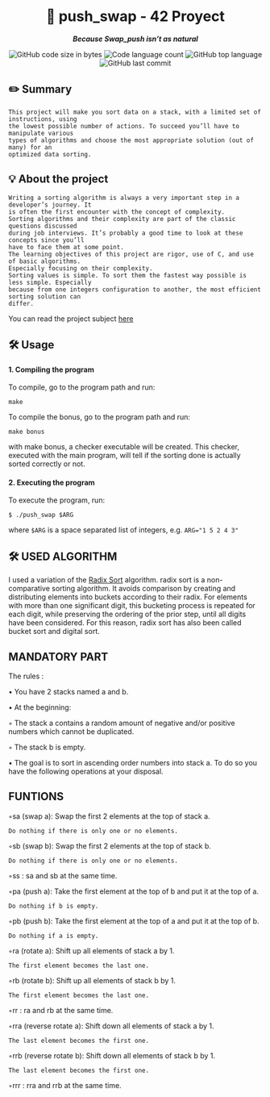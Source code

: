 <h1 align="center">
📖 push_swap - 42 Proyect
</h1>

<p align="center">
	<b><i>Because Swap_push isn’t as natural</i></b><br>
</p>

<p align="center">
	<img alt="GitHub code size in bytes" src="https://img.shields.io/github/languages/code-size/Falitomal/push_swap?color=lightblue" />
	<img alt="Code language count" src="https://img.shields.io/github/languages/count/Falitomal/push_swap?color=yellow" />
	<img alt="GitHub top language" src="https://img.shields.io/github/languages/top/Falitomal/push_swap?color=blue" />
	<img alt="GitHub last commit" src="https://img.shields.io/github/last-commit/Falitomal/push_swap?color=green" />
</p>

## ✏️ Summary
```
This project will make you sort data on a stack, with a limited set of instructions, using
the lowest possible number of actions. To succeed you’ll have to manipulate various
types of algorithms and choose the most appropriate solution (out of many) for an
optimized data sorting.
```
## 💡 About the project

```
Writing a sorting algorithm is always a very important step in a developer’s journey. It
is often the first encounter with the concept of complexity.
Sorting algorithms and their complexity are part of the classic questions discussed
during job interviews. It’s probably a good time to look at these concepts since you’ll
have to face them at some point.
The learning objectives of this project are rigor, use of C, and use of basic algorithms.
Especially focusing on their complexity.
Sorting values is simple. To sort them the fastest way possible is less simple. Especially
because from one integers configuration to another, the most efficient sorting solution can
differ.
```
You can read the project subject [here]((https://github.com/Falitomal/Push_Swap/blob/main/Push_swap.pdf))


## 🛠️ Usage

#### 1. Compiling the program

To compile, go to the program path and run:

```
make
``` 
To compile the bonus, go to the program path and run:

```
make bonus
``` 
with make bonus, a checker executable will be created. This checker, executed with the main program, will tell if the sorting done is actually sorted correctly or not.

#### 2. Executing the program

To execute the program, run:
```
$ ./push_swap $ARG
```
where ```$ARG``` is a space separated list of integers, e.g. ```ARG="1 5 2 4 3"```


## 🛠️ USED ALGORITHM

I used a variation of the [Radix Sort](https://en.wikipedia.org/wiki/Radix_sort) algorithm. radix sort is a non-comparative sorting algorithm. It avoids comparison by creating and distributing elements into buckets according to their radix. For elements with more than one significant digit, this bucketing process is repeated for each digit, while preserving the ordering of the prior step, until all digits have been considered. For this reason, radix sort has also been called bucket sort and digital sort.


## MANDATORY PART
The rules :

• You have 2 stacks named a and b.

• At the beginning:

◦ The stack a contains a random amount of negative and/or positive numbers which cannot be duplicated.

◦ The stack b is empty.

• The goal is to sort in ascending order numbers into stack a. To do so you have the following operations at your disposal.

## FUNTIONS
◦sa (swap a): Swap the first 2 elements at the top of stack a.
 
 	Do nothing if there is only one or no elements.
 
◦sb (swap b): Swap the first 2 elements at the top of stack b.

  	Do nothing if there is only one or no elements.
  
◦ss : sa and sb at the same time.

◦pa (push a): Take the first element at the top of b and put it at the top of a.

	Do nothing if b is empty.

◦pb (push b): Take the first element at the top of a and put it at the top of b.

	Do nothing if a is empty.

◦ra (rotate a): Shift up all elements of stack a by 1.

	The first element becomes the last one.

◦rb (rotate b): Shift up all elements of stack b by 1.

	The first element becomes the last one.

◦rr : ra and rb at the same time.

◦rra (reverse rotate a): Shift down all elements of stack a by 1.

	The last element becomes the first one.

◦rrb (reverse rotate b): Shift down all elements of stack b by 1.

	The last element becomes the first one.

◦rrr : rra and rrb at the same time.
